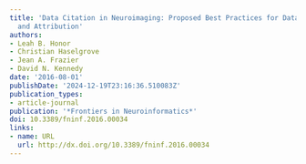 ```yaml
---
title: 'Data Citation in Neuroimaging: Proposed Best Practices for Data Identification
  and Attribution'
authors:
- Leah B. Honor
- Christian Haselgrove
- Jean A. Frazier
- David N. Kennedy
date: '2016-08-01'
publishDate: '2024-12-19T23:16:36.510083Z'
publication_types:
- article-journal
publication: '*Frontiers in Neuroinformatics*'
doi: 10.3389/fninf.2016.00034
links:
- name: URL
  url: http://dx.doi.org/10.3389/fninf.2016.00034
---
```

